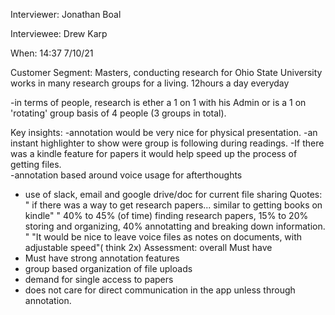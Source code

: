 Interviewer: Jonathan Boal

Interviewee: Drew Karp

When: 14:37 7/10/21

Customer Segment: Masters, conducting research for Ohio State University 
works in many research groups for a living. 12hours a day everyday

-in terms of people, research is ether a 1 on 1 with his Admin or is a 1 on 'rotating' group basis of 4
people (3 groups in total).

Key insights: 
-annotation would be very nice for physical presentation.
-an instant highlighter to show were group is following during readings. 
-If there was a kindle feature for papers it would help speed up the process of getting files.  
-annotation based around voice usage for afterthoughts 
- use of slack, email and google drive/doc for current file sharing
Quotes:
" if there was a way to get research papers... similar to getting books on kindle"
" 40% to 45% (of time) finding research papers, 15% to 20% storing and organizing, 
40% annotatting and breaking down information. "
"It would be nice to leave voice files as notes on documents, with adjustable speed"( think 2x) 
Assessment: overall Must have
- Must have strong annotation features
- group based organization of file uploads 
- demand for single access to papers
- does not care for direct communication in the app unless through annotation. 


